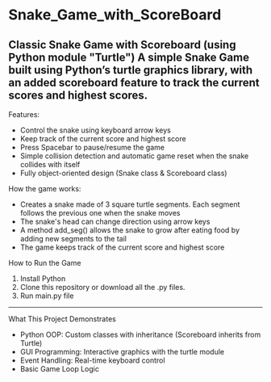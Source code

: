 # Snake_Game_with_ScoreBoard

Classic Snake Game with Scoreboard (using Python module "Turtle")
A simple Snake Game built using Python’s turtle graphics library, with an added scoreboard feature to track the current scores and highest scores.
----------------------------------------------------

Features:
- Control the snake using keyboard arrow keys
- Keep track of the current score and highest score
- Press Spacebar to pause/resume the game
- Simple collision detection and automatic game reset when the snake collides with itself
- Fully object-oriented design (Snake class & Scoreboard class)

How the game works:
- Creates a snake made of 3 square turtle segments. Each segment follows the previous one when the snake moves
- The snake's head can change direction using arrow keys
- A method add_seg() allows the snake to grow after eating food by adding new segments to the tail
- The game keeps track of the current score and highest score

How to Run the Game
1. Install Python
2. Clone this repository or download all the .py files.
3. Run main.py file
----------------------------------------------------

What This Project Demonstrates
- Python OOP: Custom classes with inheritance (Scoreboard inherits from Turtle)
- GUI Programming: Interactive graphics with the turtle module
- Event Handling: Real-time keyboard control
- Basic Game Loop Logic

